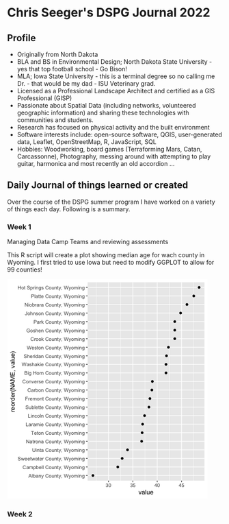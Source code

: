 # Chris Seeger's DSPG Journal 2022

## Profile
- Originally from North Dakota
- BLA and BS in Environmental Design; North Dakota State University - yes that top football school - Go Bison!
- MLA; Iowa State University - this is a terminal degree so no calling me Dr. - that would be my dad - ISU Veterinary grad.
- Licensed as a Professional Landscape Architect and certified as a GIS Professional (GISP)
- Passionate about Spatial Data (including networks, volunteered geographic information) and sharing these technologies with communities and students.
- Research has focused on physical activity and the built environment
- Software interests include: open-source software, QGIS, user-generated data, Leaflet, OpenStreetMap, R, JavaScript, SQL
- Hobbies: Woodworking, board games (Terraforming Mars, Catan, Carcassonne), Photography, messing around with attempting to play guitar, harmonica and most recently an old accordion …

## Daily Journal of things learned or created
Over the course of the DSPG summer program I have worked on a variety of things each day. Following is a summary.

### Week 1

Managing Data Camp Teams and reviewing assessments

This R script will create a plot showing median age for wach county in Wyoming. I first tried to use Iowa but need to modify GGPLOT to allow for 99 counties!

![alt text here](images/wyomingCountyMedianAge2010.png)


### Week 2
